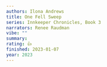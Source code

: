 ```yaml
---
authors: Ilona Andrews
title: One Fell Sweep
series: Innkeeper Chronicles, Book 3
narrators: Renee Raudman
vibe: ""
summary:
rating: 👍
finished: 2023-01-07
year: 2023
---
```


